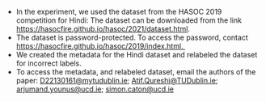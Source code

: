 * In the experiment, we used the dataset from the HASOC 2019 competition for Hindi: The dataset can be downloaded from the link https://hasocfire.github.io/hasoc/2021/dataset.html.
* The dataset is password-protected. To access the password, contact https://hasocfire.github.io/hasoc/2019/index.html. 
* We created the metadata for the Hindi dataset and relabeled the dataset for incorrect labels.
* To access the metadata, and relabeled dataset, email the authors of the paper: D22130161@mytudublin.ie; Atif.Qureshi@TUDublin.ie; arjumand.younus@ucd.ie; simon.caton@ucd.ie﻿
